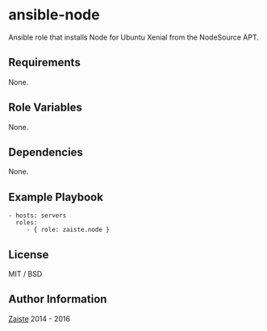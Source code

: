 ansible-node
=========

Ansible role that installs Node for Ubuntu Xenial from the NodeSource APT.

Requirements
------------

None.

Role Variables
--------------

None.

Dependencies
------------

None.

Example Playbook
----------------

    - hosts: servers
      roles:
         - { role: zaiste.node }

License
-------

MIT / BSD

Author Information
------------------

[Zaiste](http://zaiste.net) 2014 - 2016
